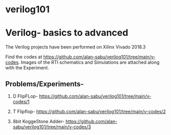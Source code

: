 # verilog101
# Verilog- basics to advanced

The Verilog projects have been performed on Xilinx Vivado 2018.3

Find the codes at https://github.com/alan-sabu/verilog101/tree/main/v-codes.
Images of the RTl schematics and Simulations are attached along with the Experiment.

## Problems/Experiments-

 1) D FlipFLop- https://github.com/alan-sabu/verilog101/tree/main/v-codes/1

 2) T Flipflop- https://github.com/alan-sabu/verilog101/tree/main/v-codes/2

 3) 8bit KoggeStone Adder- https://github.com/alan-sabu/verilog101/tree/main/v-codes/3

